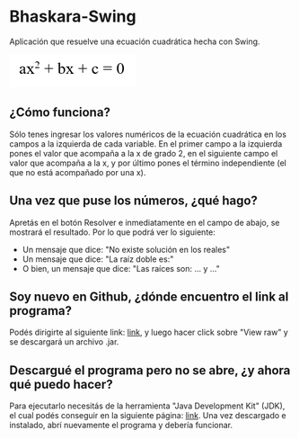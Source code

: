 # Bhaskara-Swing

Aplicación que resuelve una ecuación cuadrática hecha con Swing.

![formula_de_bhaskara.PNG](https://raw.githubusercontent.com/GabrielFierro/Bhaskara-Swing/master/formula_de_bhaskara.PNG)

## ¿Cómo funciona?

Sólo tenes ingresar los valores numéricos de la ecuación cuadrática en los campos a la izquierda de cada variable.
En el primer campo a la izquierda pones el valor que acompaña a la x de grado 2, en el siguiente campo el valor que acompaña a la x, y por último pones el término independiente (el que no está acompañado por una x).

## Una vez que puse los números, ¿qué hago?

Apretás en el botón Resolver e inmediatamente en el campo de abajo, se mostrará el resultado. Por lo que podrá ver lo siguiente:

  - Un mensaje que dice: "No existe solución en los reales"
  - Un mensaje que dice: "La raíz doble es:"
  - O bien, un mensaje que dice: "Las raíces son: ... y ..."

## Soy nuevo en Github, ¿dónde encuentro el link al programa?

Podés dirigirte al siguiente link: [link](https://github.com/GabrielFierro/Bhaskara-Swing/blob/master/dist/Bhaskara.jar), y luego hacer click sobre "View raw" y se descargará un archivo .jar.

## Descargué el programa pero no se abre, ¿y ahora qué puedo hacer?

Para ejecutarlo necesitás de la herramienta "Java Development Kit" (JDK), el cual podés conseguir en la siguiente página: [link](https://www.oracle.com/technetwork/es/java/javase/downloads/index.html). Una vez descargado e instalado, abrí nuevamente el programa y debería funcionar.